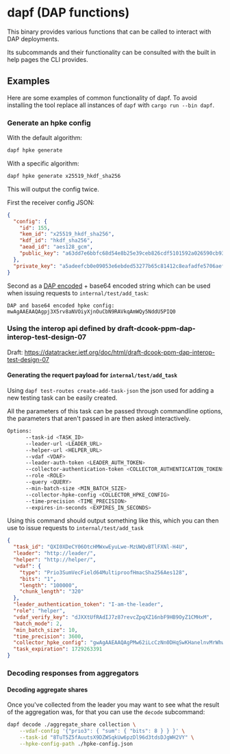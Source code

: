 # dapf (DAP functions)

This binary provides various functions that can be called to interact with DAP
deployments.

Its subcommands and their functionality can be consulted with the built in
help pages the CLI provides.


## Examples

Here are some examples of common functionality of dapf. To avoid installing the
tool replace all instances of `dapf` with `cargo run --bin dapf`.

### Generate an hpke config

With the default algorithm:
```sh
dapf hpke generate
```

With a specific algorithm:
```sh
dapf hpke generate x25519_hkdf_sha256
```

This will output the config twice.

First the receiver config JSON:
```json
{
  "config": {
    "id": 155,
    "kem_id": "x25519_hkdf_sha256",
    "kdf_id": "hkdf_sha256",
    "aead_id": "aes128_gcm",
    "public_key": "a63dd7e6bbfc68d54e8b25e39ceb826cdf5101592a026590cb935d754e4f210d"
  },
  "private_key": "a5adeefcb0e09053e6ebded53277b65c81412c8eafadfe5706aef3453d45b05c"
}
```

Second as a [DAP encoded][hpke-config-encoding] + base64 encoded string which can be
used when issuing requests to `internal/test/add_task`:
```
DAP and base64 encoded hpke config: mwAgAAEAAQAgpj3X5rv8aNVOiyXjnOuCbN9RAVkqAmWQy5NddU5PIQ0
```

### Using the interop api defined by draft-dcook-ppm-dap-interop-test-design-07

Draft: https://datatracker.ietf.org/doc/html/draft-dcook-ppm-dap-interop-test-design-07

#### Generating the requert payload for `internal/test/add_task`

Using `dapf test-routes create-add-task-json` the json used for adding a new
testing task can be easily created.

All the parameters of this task can be passed through commandline options, the
parameters that aren't passed in are then asked interactively.

```sh
Options:
      --task-id <TASK_ID>
      --leader-url <LEADER_URL>
      --helper-url <HELPER_URL>
      --vdaf <VDAF>
      --leader-auth-token <LEADER_AUTH_TOKEN>
      --collector-authentication-token <COLLECTOR_AUTHENTICATION_TOKEN>
      --role <ROLE>
      --query <QUERY>
      --min-batch-size <MIN_BATCH_SIZE>
      --collector-hpke-config <COLLECTOR_HPKE_CONFIG>
      --time-precision <TIME_PRECISION>
      --expires-in-seconds <EXPIRES_IN_SECONDS>
```

Using this command should output something like this, which you can then use to
issue requests to `internal/test/add_task`
```json
{
  "task_id": "QXI0XDeCY06OtcHMWxwEyuLwe-MzUWQvBTlFXNl-H4U",
  "leader": "http://leader/",
  "helper": "http://helper/",
  "vdaf": {
    "type": "Prio3SumVecField64MultiproofHmacSha256Aes128",
    "bits": "1",
    "length": "100000",
    "chunk_length": "320"
  },
  "leader_authentication_token": "I-am-the-leader",
  "role": "helper",
  "vdaf_verify_key": "dJXXtUfRAdIJ7z87revcZpqXZ16nbF9HB9OyZ1CMHxM",
  "batch_mode": 2,
  "min_batch_size": 10,
  "time_precision": 3600,
  "collector_hpke_config": "gwAgAAEAAQAgPMw62iLcCzNn0DHqSwKHanelnvMrWhwGEJVSpRpzmhM",
  "task_expiration": 1729263391
}
```

### Decoding responses from aggregators


#### Decoding aggregate shares

Once you've collected from the leader you may want to see what the result of the
aggregation was, for that you can use the `decode` subcommand:

```sh
dapf decode ./aggregate_share collection \
    --vdaf-config '{"prio3": { "sum": { "bits": 8 } } }' \
    --task-id "8TuT5Z5fAuutsX9DZWSqkUw6pzDl96d3tdsDJgWH2VY" \
    --hpke-config-path ./hpke-config.json
```

[hpke-config-encoding]: https://datatracker.ietf.org/doc/html/draft-ietf-ppm-dap-09#section-4.4.1-6
